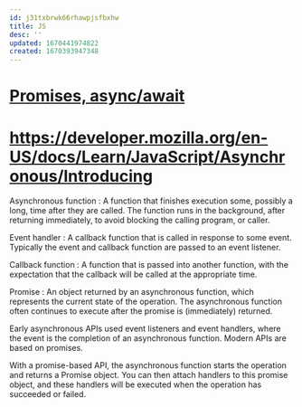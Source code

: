 ```yaml
---
id: j31txbrwk66rhawpjsfbxhw
title: JS
desc: ''
updated: 1670441974822
created: 1670393947348
---
```


# [Promises, async/await](https://javascript.info/async)

# https://developer.mozilla.org/en-US/docs/Learn/JavaScript/Asynchronous/Introducing

Asynchronous function
: A function that finishes execution some, possibly a long, time after they are called. The function runs in the background, after returning immediately, to avoid blocking the calling program, or caller. 

Event handler
: A callback function that is called in response to some event. Typically the event and callback function are passed to an event listener. 

Callback function
: A function that is passed into another function, with the expectation that the callback will be called at the appropriate time. 

Promise
: An object returned by an asynchronous function, which represents the current state of the operation. The asynchronous function often continues to execute after the promise is (immediately) returned.

Early asynchronous APIs used event listeners and event handlers, where the event is the completion of an asynchronous function. Modern APIs are based on promises.

With a promise-based API, the asynchronous function starts the operation and returns a Promise object. You can then attach handlers to this promise object, and these handlers will be executed when the operation has succeeded or failed.


